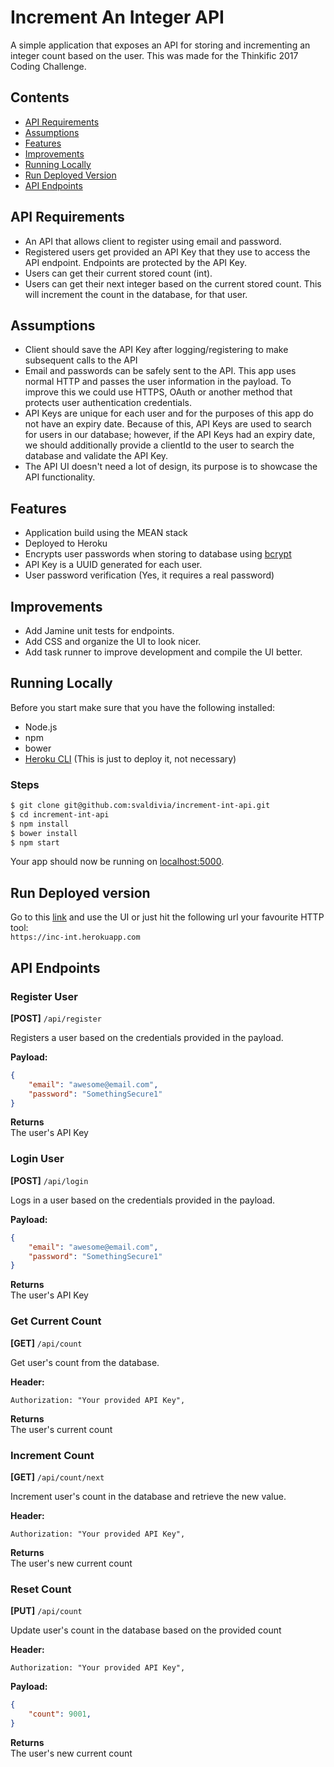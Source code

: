 # Increment An Integer API

A simple application that exposes an API for storing and incrementing an integer count based on the user. This was made for the Thinkific 2017 Coding Challenge.

## Contents

* [API Requirements](#api-requirements)
* [Assumptions](#assumptions)
* [Features](#features)
* [Improvements](#improvements)
* [Running Locally](#running-locally)
* [Run Deployed Version](#run-deployed-version)
* [API Endpoints](#api-endpoints)

## API Requirements

- An API that allows client to register using email and password.
- Registered users get provided an API Key that they use to access the API endpoint. Endpoints are protected by the API Key.
- Users can get their current stored count (int).
- Users can get their next integer based on the current stored count. This will increment the count in the database, for that user.

## Assumptions

- Client should save the API Key after logging/registering to make subsequent calls to the API
- Email and passwords can be safely sent to the API. This app uses normal HTTP and passes the user information in the payload. To improve this we could use HTTPS, OAuth or another method that protects user authentication credentials.
- API Keys are unique for each user and for the purposes of this app do not have an expiry date. Because of this, API Keys are used to search for users in our database; however, if the API Keys had an expiry date, we should additionally provide a clientId to the user to search the database and validate the API Key.
- The API UI doesn't need a lot of design, its purpose is to showcase the API functionality.

## Features
- Application build using the MEAN stack
- Deployed to Heroku
- Encrypts user passwords when storing to database using [bcrypt](https://github.com/shaneGirish/bcrypt-nodejs)
- API Key is a UUID generated for each user.
- User password verification (Yes, it requires a real password)

## Improvements
- Add Jamine unit tests for endpoints.
- Add CSS and organize the UI to look nicer.
- Add task runner to improve development and compile the UI better.

## Running Locally

Before you start make sure that you have the following installed:
- Node.js
- npm
- bower
- [Heroku CLI](https://cli.heroku.com/) (This is just to deploy it, not necessary)

### Steps

```sh
$ git clone git@github.com:svaldivia/increment-int-api.git
$ cd increment-int-api
$ npm install
$ bower install
$ npm start
```

Your app should now be running on [localhost:5000](http://localhost:5000/).

## Run Deployed version
Go to this [link](https://inc-int.herokuapp.com) and use the UI or just hit the following url your favourite HTTP tool:  
`https://inc-int.herokuapp.com`

## API Endpoints

### Register User
**[POST]** `/api/register`  

Registers a user based on the credentials provided in the payload.

**Payload:**
```json
{
    "email": "awesome@email.com",
    "password": "SomethingSecure1"
}
```

**Returns**  
The user's API Key

### Login User
**[POST]** `/api/login`  

Logs in a user based on the credentials provided in the payload.

**Payload:**
```json
{
    "email": "awesome@email.com",
    "password": "SomethingSecure1"
}
```

**Returns**  
The user's API Key

### Get Current Count
**[GET]** `/api/count`  

Get user's count from the database.

**Header:**
```
Authorization: "Your provided API Key",
```

**Returns**  
The user's current count

### Increment Count
**[GET]** `/api/count/next`  

Increment user's count in the database and retrieve the new value.

**Header:**
```
Authorization: "Your provided API Key",
```

**Returns**  
The user's new current count

### Reset Count
**[PUT]** `/api/count`  

Update user's count in the database based on the provided count

**Header:**
```
Authorization: "Your provided API Key",
```

**Payload:**
```json
{
    "count": 9001,
}
```

**Returns**  
The user's new current count
